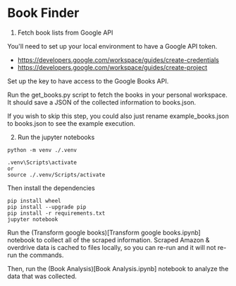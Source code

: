 # Book Finder

1. Fetch book lists from Google API

You'll need to set up your local environment to have a Google API token.
* https://developers.google.com/workspace/guides/create-credentials
* https://developers.google.com/workspace/guides/create-project

Set up the key to have access to the Google Books API. 

Run the get_books.py script to fetch the books in your personal workspace. It should save a JSON of the collected information to books.json.

If you wish to skip this step, you could also just rename example_books.json to books.json to see the example execution.

2. Run the jupyter notebooks

```
python -m venv ./.venv

.venv\Scripts\activate
or 
source ./.venv/Scripts/activate

```

Then install the dependencies
```
pip install wheel
pip install --upgrade pip
pip install -r requirements.txt
jupyter notebook
```

Run the (Transform google books)[Transform google books.ipynb] notebook to collect all of the scraped information. Scraped Amazon & overdrive data is cached to files locally, so you can re-run and it will not re-run the commands.

Then, run the (Book Analysis)[Book Analysis.ipynb] notebook to analyze the data that was collected.
